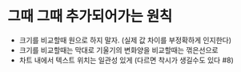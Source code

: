 # 그때 그때 추가되어가는 원칙
- 크기를 비교할때 원으로 하지 말자. (실제 값 차이를 부정확하게 인지한다)
- 크기를 비교할때는 막대로 기울기의 변화양을 비교할때는 꺾은선으로
- 차트 내에서 텍스트 위치는 일관성 있게 (다르면 착시가 생길수도 있다 #8)

